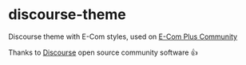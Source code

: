 # discourse-theme
Discourse theme with E-Com styles,
used on [E-Com Plus Community](https://community.e-com.plus/)

Thanks to [Discourse](https://www.discourse.org/)
open source community software :+1:
